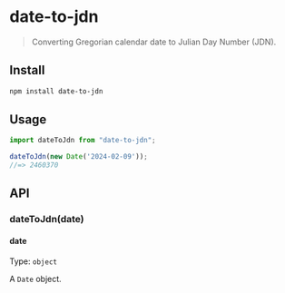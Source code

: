 # date-to-jdn

> Converting Gregorian calendar date to Julian Day Number (JDN).

## Install

```sh
npm install date-to-jdn
```

## Usage

```js
import dateToJdn from "date-to-jdn";

dateToJdn(new Date('2024-02-09'));
//=> 2460370
```

## API

### dateToJdn(date)

#### date

Type: `object`

A `Date` object.
